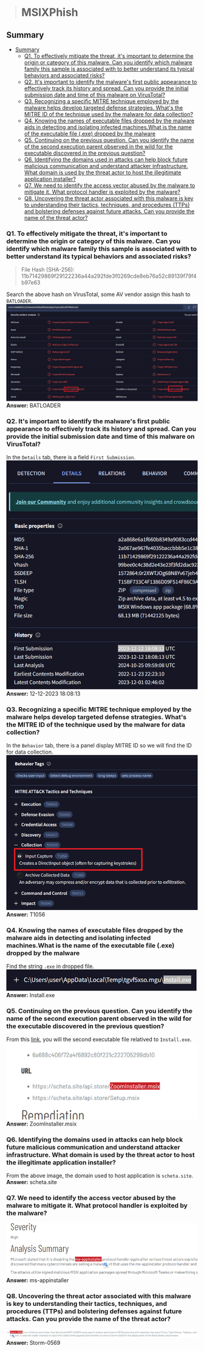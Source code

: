 > # MSIXPhish

## Summary
- [Summary](#summary)
  - [Q1. To effectively mitigate the threat, it's important to determine the origin or category of this malware. Can you identify which malware family this sample is associated with to better understand its typical behaviors and associated risks?](#q1-to-effectively-mitigate-the-threat-its-important-to-determine-the-origin-or-category-of-this-malware-can-you-identify-which-malware-family-this-sample-is-associated-with-to-better-understand-its-typical-behaviors-and-associated-risks)
  - [Q2. It's important to identify the malware's first public appearance to effectively track its history and spread. Can you provide the initial submission date and time of this malware on VirusTotal?](#q2-its-important-to-identify-the-malwares-first-public-appearance-to-effectively-track-its-history-and-spread-can-you-provide-the-initial-submission-date-and-time-of-this-malware-on-virustotal)
  - [Q3. Recognizing a specific MITRE technique employed by the malware helps develop targeted defense strategies. What's the MITRE ID of the technique used by the malware for data collection?](#q3-recognizing-a-specific-mitre-technique-employed-by-the-malware-helps-develop-targeted-defense-strategies-whats-the-mitre-id-of-the-technique-used-by-the-malware-for-data-collection)
  - [Q4. Knowing the names of executable files dropped by the malware aids in detecting and isolating infected machines.What is the name of the executable file (.exe) dropped by the malware](#q4-knowing-the-names-of-executable-files-dropped-by-the-malware-aids-in-detecting-and-isolating-infected-machineswhat-is-the-name-of-the-executable-file-exe-dropped-by-the-malware)
  - [Q5. Continuing on the previous question. Can you identify the name of the second execution parent observed in the wild for the executable discovered in the previous question?](#q5-continuing-on-the-previous-question-can-you-identify-the-name-of-the-second-execution-parent-observed-in-the-wild-for-the-executable-discovered-in-the-previous-question)
  - [Q6. Identifying the domains used in attacks can help block future malicious communication and understand attacker infrastructure. What domain is used by the threat actor to host the illegitimate application installer?](#q6-identifying-the-domains-used-in-attacks-can-help-block-future-malicious-communication-and-understand-attacker-infrastructure-what-domain-is-used-by-the-threat-actor-to-host-the-illegitimate-application-installer)
  - [Q7. We need to identify the access vector abused by the malware to mitigate it. What protocol handler is exploited by the malware?](#q7-we-need-to-identify-the-access-vector-abused-by-the-malware-to-mitigate-it-what-protocol-handler-is-exploited-by-the-malware)
  - [Q8. Uncovering the threat actor associated with this malware is key to understanding their tactics, techniques, and procedures (TTPs) and bolstering defenses against future attacks. Can you provide the name of the threat actor?](#q8-uncovering-the-threat-actor-associated-with-this-malware-is-key-to-understanding-their-tactics-techniques-and-procedures-ttps-and-bolstering-defenses-against-future-attacks-can-you-provide-the-name-of-the-threat-actor)

### Q1. To effectively mitigate the threat, it's important to determine the origin or category of this malware. Can you identify which malware family this sample is associated with to better understand its typical behaviors and associated risks?
> File Hash (SHA-256): 11b71429869f29122236a44a292fde3f0269cde8eb76a52c89139f79f4b97e63

Search the above hash on VirusTotal, some AV vendor assign this hash to `BATLOADER`.<br>
![](images/1.png)<br>
**Answer:** BATLOADER

### Q2. It's important to identify the malware's first public appearance to effectively track its history and spread. Can you provide the initial submission date and time of this malware on VirusTotal?
In the `Details` tab, there is a field `First Submission`.<br>
![](images/2.png)<br>
**Answer:** 12-12-2023 18:08:13

### Q3. Recognizing a specific MITRE technique employed by the malware helps develop targeted defense strategies. What's the MITRE ID of the technique used by the malware for data collection?
In the `Behavior` tab, there is a panel display MITRE ID so we will find the ID for data collection.<br>
![](images/3.png)<br>
**Answer:** T1056

### Q4. Knowing the names of executable files dropped by the malware aids in detecting and isolating infected machines.What is the name of the executable file (.exe) dropped by the malware
Find the string `.exe` in dropped file.<br>
![](images/4.png)<br>
**Answer:** Install.exe

### Q5. Continuing on the previous question. Can you identify the name of the second execution parent observed in the wild for the executable discovered in the previous question?
From this [link](https://www.rewterz.com/rewterz-news/rewterz-threat-alert-widely-abused-msix-app-installer-disabled-by-microsoft-active-iocs), you will the second executable file relatived to `Install.exe`.<br>
![](images/5.png)<br>
**Answer:** ZoomInstaller.msix

### Q6. Identifying the domains used in attacks can help block future malicious communication and understand attacker infrastructure. What domain is used by the threat actor to host the illegitimate application installer?
From the above image, the domain used to host application is `scheta.site`.<br>
**Answer:** scheta.site

### Q7. We need to identify the access vector abused by the malware to mitigate it. What protocol handler is exploited by the malware?
![](images/6.png)<br>
**Answer:** ms-appinstaller

### Q8. Uncovering the threat actor associated with this malware is key to understanding their tactics, techniques, and procedures (TTPs) and bolstering defenses against future attacks. Can you provide the name of the threat actor?
![](images/7.png)<br>
**Answer:** Storm-0569
